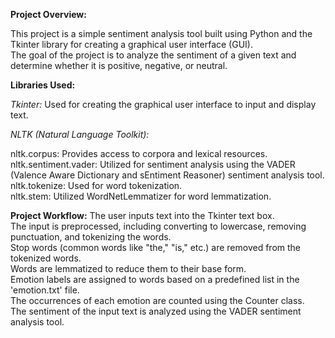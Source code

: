 **Project Overview:**

This project is a simple sentiment analysis tool built using Python and the Tkinter library for creating a graphical user interface (GUI). <br />
The goal of the project is to analyze the sentiment of a given text and determine whether it is positive, negative, or neutral.

**Libraries Used:**

*Tkinter:* Used for creating the graphical user interface to input and display text.

*NLTK (Natural Language Toolkit):*

nltk.corpus: Provides access to corpora and lexical resources.<br />
nltk.sentiment.vader: Utilized for sentiment analysis using the VADER (Valence Aware Dictionary and sEntiment Reasoner) sentiment analysis tool.<br />
nltk.tokenize: Used for word tokenization.<br />
nltk.stem: Utilized WordNetLemmatizer for word lemmatization.

**Project Workflow:**
The user inputs text into the Tkinter text box. <br />
The input is preprocessed, including converting to lowercase, removing punctuation, and tokenizing the words.<br />
Stop words (common words like "the," "is," etc.) are removed from the tokenized words.<br />
Words are lemmatized to reduce them to their base form.<br />
Emotion labels are assigned to words based on a predefined list in the 'emotion.txt' file.<br />
The occurrences of each emotion are counted using the Counter class.<br />
The sentiment of the input text is analyzed using the VADER sentiment analysis tool.<br />
